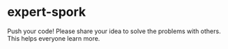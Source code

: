 # expert-spork

Push your code!
Please share your idea to solve the problems with others. This helps everyone learn more.

